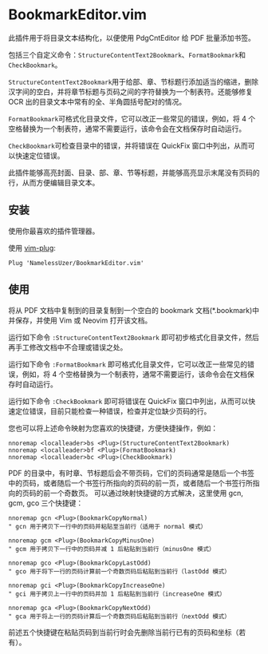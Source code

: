 # BookmarkEditor.vim

此插件用于将目录文本结构化，以便使用 PdgCntEditor 给 PDF 批量添加书签。

包括三个自定义命令：`StructureContentText2Bookmark`、`FormatBookmark`和`CheckBookmark`。

`StructureContentText2Bookmark`用于给部、章、节标题行添加适当的缩进，删除汉字间的空白，并将章节标题与页码之间的字符替换为一个制表符。还能够修复 OCR 出的目录文本中常有的全、半角圆括号配对的情况。

`FormatBookmark`可格式化目录文件，它可以改正一些常见的错误，例如，将 4 个空格替换为一个制表符，通常不需要运行，该命令会在文档保存时自动运行。

`CheckBookmark`可检查目录中的错误，并将错误在 QuickFix 窗口中列出，从而可以快速定位错误。

此插件能够高亮封面、目录、部、章、节等标题，并能够高亮显示末尾没有页码的行，从而方便编辑目录文本。

## 安装

使用你最喜欢的插件管理器。

使用 [vim-plug](https://github.com/junegunn/vim-plug):

```
Plug 'NamelessUzer/BookmarkEditor.vim'
```

## 使用

将从 PDF 文档中复制到的目录复制到一个空白的 bookmark 文档(\*.bookmark)中并保存，并使用 Vim 或 Neovim 打开该文档。

运行如下命令
`:StructureContentText2Bookmark`
即可初步格式化目录文件，然后再手工修改文档中不合理或错误之处。

运行如下命令
`:FormatBookmark`
即可格式化目录文件，它可以改正一些常见的错误，例如，将 4 个空格替换为一个制表符，通常不需要运行，该命令会在文档保存时自动运行。

运行如下命令
`:CheckBookmark`
即可将错误在 QuickFix 窗口中列出，从而可以快速定位错误，目前只能检查一种错误，检查并定位缺少页码的行。

您也可以将上述命令映射为您喜欢的快捷键，方便快捷操作，例如：

```VimScript
nnoremap <localleader>bs <Plug>(StructureContentText2Bookmark)
nnoremap <localleader>bf <Plug>(FormatBookmark)
nnoremap <localleader>bc <Plug>(CheckBookmark)
```

PDF 的目录中，有时章、节标题后会不带页码，它们的页码通常是随后一个书签中的页码，或者随后一个书签行所指向的页码的前一页，或者随后一个书签行所指向的页码的前一个奇数页。
可以通过映射快捷键的方式解决，这里使用 gcn, gcm, gco 三个快捷键：

```VimScript
nnoremap gcn <Plug>(BookmarkCopyNormal)
" gcn 用于拷贝下一行中的页码并粘贴至当前行（适用于 normal 模式）

nnoremap gcm <Plug>(BookmarkCopyMinusOne)
" gcm 用于拷贝下一行中的页码并减 1 后粘贴到当前行（minusOne 模式）

nnoremap gco <Plug>(BookmarkCopyLastOdd)
" gco 用于将下一行的页码计算前一个奇数页码后粘贴到当前行（lastOdd 模式）

nnoremap gci <Plug>(BookmarkCopyIncreaseOne)
" gci 用于拷贝上一行中的页码并加 1 后粘贴到当前行（increaseOne 模式）

nnoremap gca <Plug>(BookmarkCopyNextOdd)
" gca 用于将上一行的页码计算后一个奇数页码后粘贴到当前行（nextOdd 模式）
```

前述五个快捷键在粘贴页码到当前行时会先删除当前行已有的页码和坐标（若有）。
